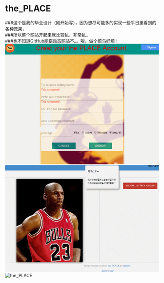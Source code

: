 # the_PLACE
###这个是我的毕业设计（刚开始写），因为想尽可能多的实现一些平日里看到的各种效果，
<br/>
###所以整个网站开起来就比较乱，非常乱..
<br/>
###也不知道GitHub能搭动态网站不。。唉，做个菜鸟好烦！
<br/>
![the_PLACE](web-gif/1.gif)
<br/>
![the_PLACE](web-gif/2.gif)
<br/>
![the_PLACE](web-gif/3.gif)



